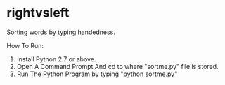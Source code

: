 # rightvsleft
Sorting words by typing handedness.

How To Run: 
 
 1) Install Python 2.7 or above. 
 2) Open A Command Prompt And cd to where "sortme.py" file is stored.
 3) Run The Python Program by typing "python sortme.py"
 
